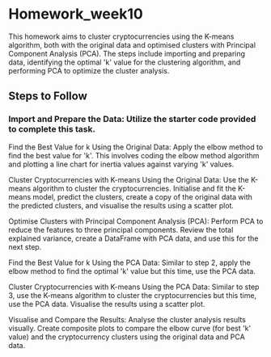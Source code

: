 # Homework_week10

This homework aims to cluster cryptocurrencies using the K-means algorithm, both with the original data and optimised clusters with Principal Component Analysis (PCA). The steps include importing and preparing data, identifying the optimal 'k' value for the clustering algorithm, and performing PCA to optimize the cluster analysis.

## Steps to Follow
### Import and Prepare the Data: Utilize the starter code provided to complete this task.

Find the Best Value for k Using the Original Data: Apply the elbow method to find the best value for 'k'. This involves coding the elbow method algorithm and plotting a line chart for inertia values against varying 'k' values.

Cluster Cryptocurrencies with K-means Using the Original Data: Use the K-means algorithm to cluster the cryptocurrencies. Initialise and fit the K-means model, predict the clusters, create a copy of the original data with the predicted clusters, and visualise the results using a scatter plot.

Optimise Clusters with Principal Component Analysis (PCA): Perform PCA to reduce the features to three principal components. Review the total explained variance, create a DataFrame with PCA data, and use this for the next step.

Find the Best Value for k Using the PCA Data: Similar to step 2, apply the elbow method to find the optimal 'k' value but this time, use the PCA data.

Cluster Cryptocurrencies with K-means Using the PCA Data: Similar to step 3, use the K-means algorithm to cluster the cryptocurrencies but this time, use the PCA data. Visualise the results using a scatter plot.

Visualise and Compare the Results: Analyse the cluster analysis results visually. Create composite plots to compare the elbow curve (for best 'k' value) and the cryptocurrency clusters using the original data and PCA data.
